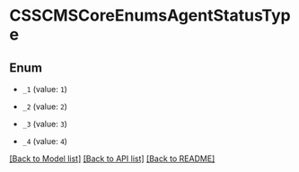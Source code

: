 # CSSCMSCoreEnumsAgentStatusType

## Enum


* `_1` (value: `1`)

* `_2` (value: `2`)

* `_3` (value: `3`)

* `_4` (value: `4`)


[[Back to Model list]](../README.md#documentation-for-models) [[Back to API list]](../README.md#documentation-for-api-endpoints) [[Back to README]](../README.md)



